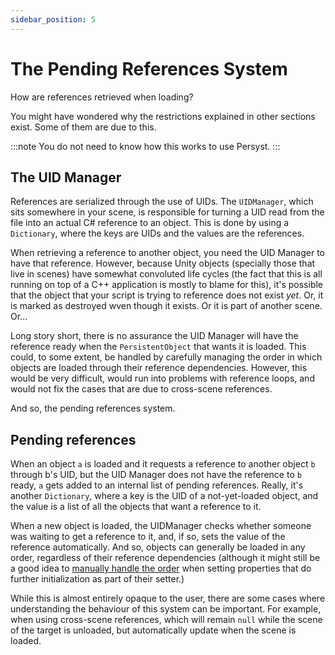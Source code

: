 ```yaml
---
sidebar_position: 5
---
```


# The Pending References System
How are references retrieved when loading? 

You might have wondered why the restrictions explained in other sections exist. Some of them are due to this.

:::note
You do not need to know how this works to use Persyst.
:::

## The UID Manager
References are serialized through the use of UIDs. The `UIDManager`, which sits somewhere in your scene, is responsible for turning a UID read from the file into an actual C# reference to an object. This is done by using a `Dictionary`, where the keys are UIDs and the values are the references.

When retrieving a reference to another object, you need the UID Manager to have that reference. However, because Unity objects (specially those that live in scenes) have somewhat convoluted life cycles (the fact that this is all running on top of a C++ application is mostly to blame for this), it's possible that the object that your script is trying to reference does not exist *yet*. Or, it is marked as destroyed wven though it exists. Or it is part of another scene. Or...

Long story short, there is no assurance the UID Manager will have the reference ready when the `PersistentObject` that wants it is loaded. This could, to some extent, be handled by carefully managing the order in which objects are loaded through their reference dependencies. However, this would be very difficult, would run into problems with reference loops, and would not fix the cases that are due to cross-scene references.

And so, the pending references system.

## Pending references
When an object `a` is loaded and it requests a reference to another object `b` through b's UID, but the UID Manager does not have the reference to `b` ready, `a` gets added to an internal list of pending references. Really, it's another `Dictionary`, where a key is the UID of a not-yet-loaded object, and the value is a list of all the objects that want a reference to it. 

When a new object is loaded, the UIDManager checks whether someone was waiting to get a reference to it, and, if so, sets the value of the reference automatically. And so, objects can generally be loaded in any order, regardless of their reference dependencies (although it might still be a good idea to [manually handle the order](/Tutorial/Getting%20started/saving_and_loading) when setting properties that do further initialization as part of their setter.)

While this is almost entirely opaque to the user, there are some cases where understanding the behaviour of this system can be important. For example, when using cross-scene references, which will remain `null` while the scene of the target is unloaded, but automatically update when the scene is loaded.